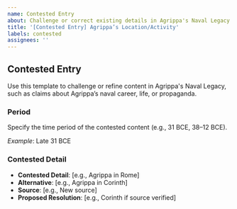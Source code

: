 ```yaml
---
name: Contested Entry
about: Challenge or correct existing details in Agrippa's Naval Legacy
title: '[Contested Entry] Agrippa’s Location/Activity'
labels: contested
assignees: ''
---
```


## Contested Entry

Use this template to challenge or refine content in Agrippa's Naval Legacy, such as claims about Agrippa’s naval career, life, or propaganda.

### Period

Specify the time period of the contested content (e.g., 31 BCE, 38–12 BCE).

*Example*: Late 31 BCE

### Contested Detail

- **Contested Detail**: [e.g., Agrippa in Rome]
- **Alternative**: [e.g., Agrippa in Corinth]
- **Source**: [e.g., New source]
- **Proposed Resolution**: [e.g., Corinth if source verified]